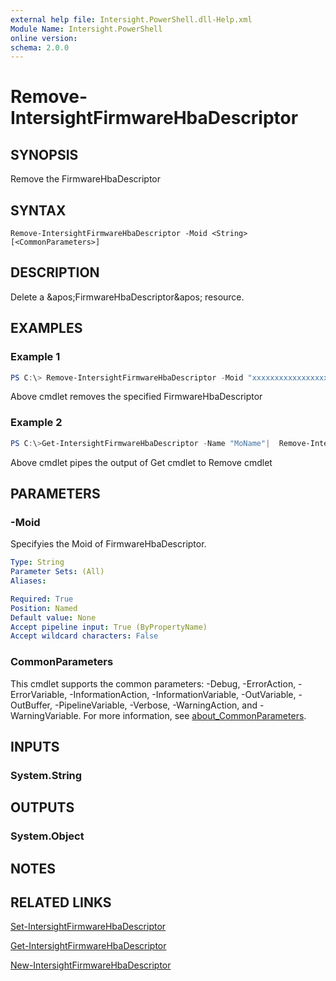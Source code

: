 ```yaml
---
external help file: Intersight.PowerShell.dll-Help.xml
Module Name: Intersight.PowerShell
online version:
schema: 2.0.0
---
```


# Remove-IntersightFirmwareHbaDescriptor

## SYNOPSIS
Remove the FirmwareHbaDescriptor

## SYNTAX

```
Remove-IntersightFirmwareHbaDescriptor -Moid <String> [<CommonParameters>]
```

## DESCRIPTION
Delete a &amp;apos;FirmwareHbaDescriptor&amp;apos; resource.

## EXAMPLES

### Example 1
```powershell
PS C:\> Remove-IntersightFirmwareHbaDescriptor -Moid "xxxxxxxxxxxxxxxxxxxxxxxxxxx"
```
Above cmdlet removes the specified FirmwareHbaDescriptor 

### Example 2
```powershell
PS C:\>Get-IntersightFirmwareHbaDescriptor -Name "MoName"|  Remove-IntersightFirmwareHbaDescriptor
```
Above cmdlet pipes the output of Get cmdlet to Remove cmdlet

## PARAMETERS

### -Moid
Specifyies the Moid of FirmwareHbaDescriptor.

```yaml
Type: String
Parameter Sets: (All)
Aliases:

Required: True
Position: Named
Default value: None
Accept pipeline input: True (ByPropertyName)
Accept wildcard characters: False
```

### CommonParameters
This cmdlet supports the common parameters: -Debug, -ErrorAction, -ErrorVariable, -InformationAction, -InformationVariable, -OutVariable, -OutBuffer, -PipelineVariable, -Verbose, -WarningAction, and -WarningVariable. For more information, see [about_CommonParameters](http://go.microsoft.com/fwlink/?LinkID=113216).

## INPUTS

### System.String

## OUTPUTS

### System.Object
## NOTES

## RELATED LINKS

[Set-IntersightFirmwareHbaDescriptor](./Set-IntersightFirmwareHbaDescriptor.md)

[Get-IntersightFirmwareHbaDescriptor](./Get-IntersightFirmwareHbaDescriptor.md)

[New-IntersightFirmwareHbaDescriptor](./New-IntersightFirmwareHbaDescriptor.md)


